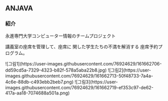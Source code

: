 
<h2>ANJAVA</h2>
<h3>紹介</h3>
<p>永進専門大学コンピューター情報のチームプロジェクト</p>
<p>講義室の座席を管理して、座席に
関した学生たちの不満を解消する
座席予約プログラム。
</p>
![그림1](https://user-images.githubusercontent.com/76924629/161662706-dd59cd5a-7329-4323-b82f-578a5aba22b8.jpg)
![그림2](https://user-images.githubusercontent.com/76924629/161662713-50f48733-7a4a-4c6e-88db-c493ebb2beb7.png)
![그림3](https://user-images.githubusercontent.com/76924629/161662719-ef353c97-de62-417a-aa18-7074688a501a.png)
